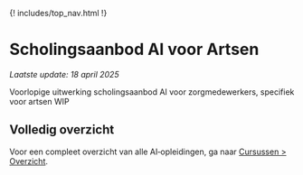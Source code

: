 <!-- docs/index.md -->

{! includes/top_nav.html !}

# Scholingsaanbod AI voor Artsen

*Laatste update: 18 april 2025*

Voorlopige uitwerking scholingsaanbod AI voor zorgmedewerkers, specifiek voor artsen
WIP


## Volledig overzicht

Voor een compleet overzicht van alle AI‑opleidingen, ga naar [Cursussen > Overzicht](SCHOLINGSAANBOD.md).
